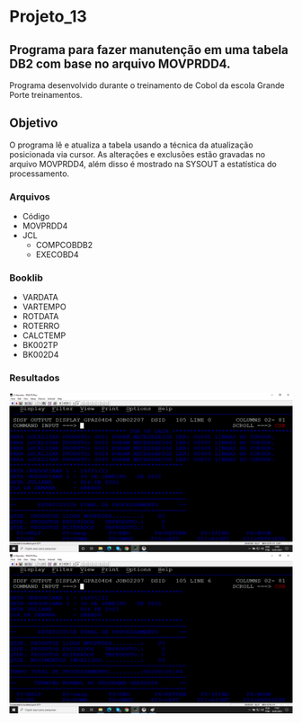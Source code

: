 # Projeto_13
## Programa para fazer manutenção em uma tabela DB2 com base no arquivo MOVPRDD4.

Programa desenvolvido durante o treinamento de Cobol da escola Grande Porte treinamentos.

## Objetivo

O programa  lê e atualiza a tabela usando a técnica da atualização posicionada via cursor. As alterações e exclusões estão gravadas no arquivo MOVPRDD4, além disso é mostrado na SYSOUT a estatística do processamento.

### Arquivos

* Código 
* MOVPRDD4
* JCL 
  * COMPCOBDB2
  * EXECOBD4

### Booklib

* VARDATA
* VARTEMPO
* ROTDATA
* ROTERRO
* CALCTEMP
* BK002TP
* BK002D4

### Resultados

![SYSOUT](sysout_01.png)
![SYSOUT](sysout_02.png)





